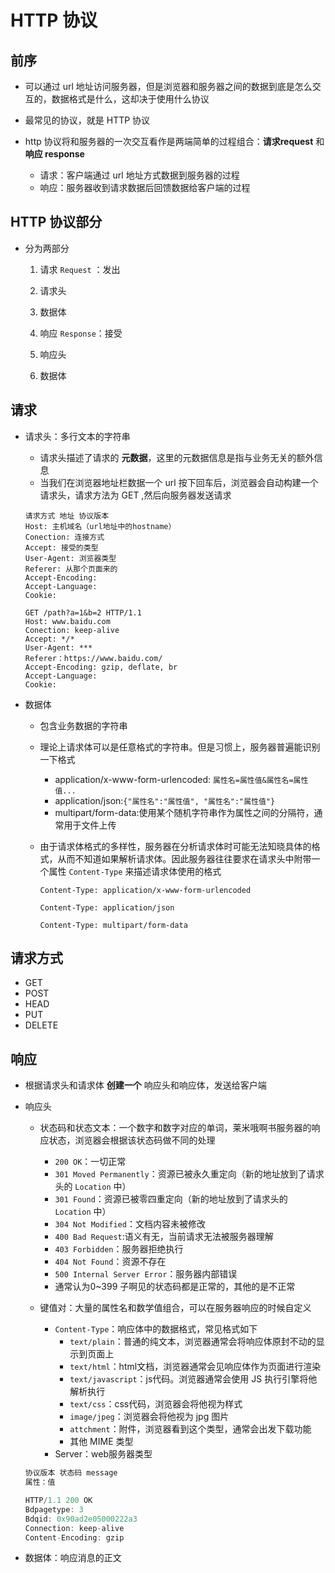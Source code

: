 # HTTP 协议

## 前序

+ 可以通过 url 地址访问服务器，但是浏览器和服务器之间的数据到底是怎么交互的，数据格式是什么，这却决于使用什么协议
+ 最常见的协议，就是 HTTP 协议
+ http 协议将和服务器的一次交互看作是两端简单的过程组合：**请求request** 和 **响应 response**

  + 请求：客户端通过 url 地址方式数据到服务器的过程
  + 响应：服务器收到请求数据后回馈数据给客户端的过程

## HTTP 协议部分

+ 分为两部分

  1. 请求 `Request` ：发出

    1. 请求头
    2. 数据体

  2. 响应 `Response`：接受

    1. 响应头
    2. 数据体

## 请求

+ 请求头：多行文本的字符串

  + 请求头描述了请求的 **元数据**，这里的元数据信息是指与业务无关的额外信息
  + 当我们在浏览器地址栏数据一个 url 按下回车后，浏览器会自动构建一个请求头，请求方法为 GET ,然后向服务器发送请求

  ```text
  请求方式 地址 协议版本
  Host: 主机域名（url地址中的hostname）
  Conection: 连接方式
  Accept: 接受的类型
  User-Agent: 浏览器类型
  Referer: 从那个页面来的
  Accept-Encoding:
  Accept-Language:
  Cookie:
  ```

  ```text
  GET /path?a=1&b=2 HTTP/1.1
  Host: www.baidu.com
  Conection: keep-alive
  Accept: */*
  User-Agent: ***
  Referer：https://www.baidu.com/
  Accept-Encoding: gzip, deflate, br
  Accept-Language:
  Cookie:
  ```

+ 数据体

  + 包含业务数据的字符串
  + 理论上请求体可以是任意格式的字符串。但是习惯上，服务器普遍能识别一下格式

    + application/x-www-form-urlencoded: `属性名=属性值&属性名=属性值...`
    + application/json:`{"属性名":"属性值", "属性名":"属性值"}`
    + multipart/form-data:使用某个随机字符串作为属性之间的分隔符，通常用于文件上传

  + 由于请求体格式的多样性，服务器在分析请求体时可能无法知晓具体的格式，从而不知道如果解析请求体。因此服务器往往要求在请求头中附带一个属性 `Content-Type` 来描述请求体使用的格式

    ```text
    Content-Type: application/x-www-form-urlencoded
    ```

    ```text
    Content-Type: application/json
    ```

    ```text
    Content-Type: multipart/form-data
    ```

## 请求方式

+ GET
+ POST
+ HEAD
+ PUT
+ DELETE

## 响应

+ 根据请求头和请求体  **创建一个** 响应头和响应体，发送给客户端

+ 响应头

  + 状态码和状态文本：一个数字和数字对应的单词，莱米哦啊书服务器的响应状态，浏览器会根据该状态码做不同的处理
    + `200 OK`：一切正常
    + `301 Moved Permanently`：资源已被永久重定向（新的地址放到了请求头的 `Location` 中）
    + `301 Found`：资源已被零四重定向（新的地址放到了请求头的 `Location` 中）
    + `304 Not Modified`：文档内容未被修改
    + `400 Bad Request`:语义有无，当前请求无法被服务器理解
    + `403 Forbidden`：服务器拒绝执行
    + `404 Not Found`：资源不存在
    + `500 Internal Server Error`：服务器内部错误
    + 通常认为0~399 子啊见的状态码都是正常的，其他的是不正常

  + 键值对：大量的属性名和数学值组合，可以在服务器响应的时候自定义
    + `Content-Type`：响应体中的数据格式，常见格式如下
      + `text/plain`：普通的纯文本，浏览器通常会将响应体原封不动的显示到页面上
      + `text/html`：html文档，浏览器通常会见响应体作为页面进行渲染
      + `text/javascript`：js代码。浏览器通常会使用 JS 执行引擎将他解析执行
      + `text/css`：css代码，浏览器会将他视为样式
      + `image/jpeg`：浏览器会将他视为 jpg 图片
      + `attchment`：附件，浏览器看到这个类型，通常会出发下载功能
      + 其他 MIME 类型
    + Server：web服务器类型

  ```js
  协议版本 状态码 message
  属性：值
  ```

  ```js
  HTTP/1.1 200 OK
  Bdpagetype: 3
  Bdqid: 0x90ad2e05000222a3
  Connection: keep-alive
  Content-Encoding: gzip
  ```

+ 数据体：响应消息的正文
